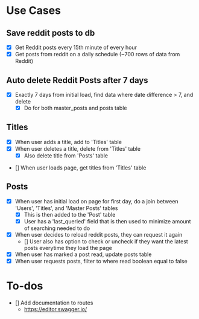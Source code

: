 # Use Cases

## Save reddit posts to db

- [x] Get Reddit posts every 15th minute of every hour
- [x] Get posts from reddit on a daily schedule (~700 rows of data from Reddit)

## Auto delete Reddit Posts after 7 days

- [x] Exactly 7 days from initial load, find data where date difference > 7, and delete
  - [x] Do for both master_posts and posts table

## Titles

- [x] When user adds a title, add to 'Titles' table
- [x] When user deletes a title, delete from 'Titles' table
  - [x] Also delete title from 'Posts' table
- [] When user loads page, get titles from 'Titles' table

## Posts

- [x] When user has initial load on page for first day, do a join between 'Users', 'Titles', and 'Master Posts' tables
  - [x] This is then added to the 'Post' table
  - [x] User has a 'last_queried' field that is then used to minimize amount of searching needed to do
- [x] When user decides to reload reddit posts, they can request it again
  - [] User also has option to check or uncheck if they want the latest posts everytime they load the page
- [x] When user has marked a post read, update posts table
- [x] When user requests posts, filter to where read boolean equal to false

# To-dos

- [] Add documentation to routes
  - https://editor.swagger.io/
